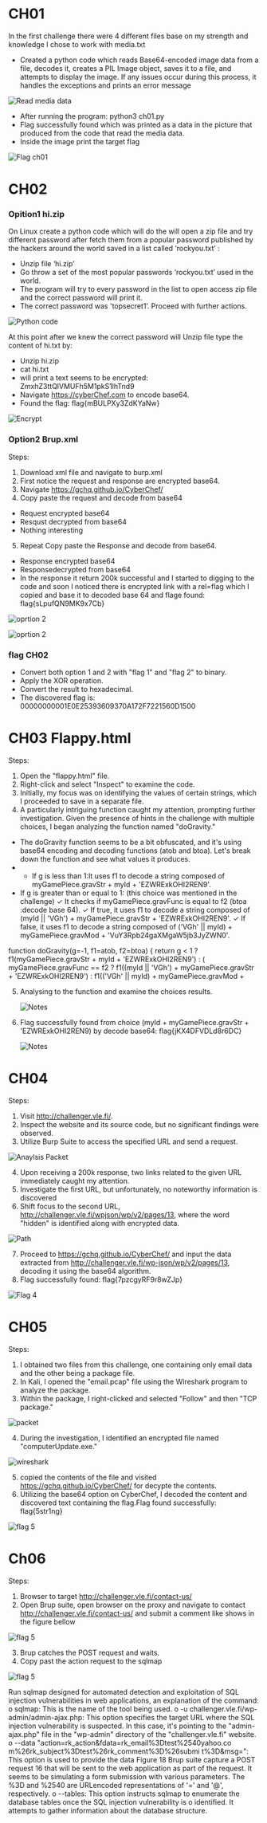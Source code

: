 # CH01
In the first challenge there were 4 different files base on my strength and knowledge
I chose to work with media.txt

- Created a python code which reads Base64-encoded image data from a file,
decodes it, creates a PIL Image object, saves it to a file, and attempts to
display the image. If any issues occur during this process, it handles the
exceptions and prints an error message

![Read media data](https://github.com/Mays-M/Images-/blob/main/read_media.png)

- After running the program: python3 ch01.py
- Flag successfully found which was printed as a data in the picture that produced from the code that read the media data.
- Inside the image print the target flag
  
![Flag ch01](https://github.com/Mays-M/Images-/blob/main/flag_ch01.png)

# CH02

### Opition1 hi.zip

On Linux create a python code which will do the will open a zip file and try different password after fetch them from a popular password published by the hackers around the world saved in a list called ‘rockyou.txt’ :
- Unzip file ‘hi.zip’
- Go throw a set of the most popular passwords ‘rockyou.txt’ used in the world.
- The program will try to every password in the list to open access zip file and the correct password will print it.
- The correct password was 'topsecret1’. Proceed with further actions.

![Python code ](https://github.com/Mays-M/Images-/blob/main/ch02_op1.png)

At this point after we knew the correct password will Unzip file type the content
of hi.txt by:
- Unzip hi.zip
- cat hi.txt
- will print a text seems to be encrypted: ZmxhZ3ttQlVMUFh5M1pkS1lhTnd9
- Navigate https://cyberChef.com to encode base64.
- Found the flag: flag{mBULPXy3ZdKYaNw}

![Encrypt  ](https://github.com/Mays-M/Images-/blob/main/ch02_flag.png)


### Option2 Brup.xml
Steps:
1. Download xml file and navigate to burp.xml
2. First notice the request and response are encrypted base64.
3. Navigate https://gchq.github.io/CyberChef/
4. Copy paste the request and decode from base64
- Request encrypted base64
- Resqust decrypted from base64
- Nothing interesting
5. Repeat Copy paste the Response and decode from base64.
- Response encrypted base64
- Responsedecrypted from base64
- In the response it return 200k successful and I started to digging to the code and soon I noticed there is encrypted link with a rel=flag which I
copied and base it to decoded base 64 and flage found: flag{sLpufQN9MK9x7Cb}

![oprtion 2 ](https://github.com/Mays-M/Images-/blob/main/ch02_op3.png)

![oprtion 2 ](https://github.com/Mays-M/Images-/blob/main/ch02_op3_flag.png)

### flag CH02
- Convert both option 1 and 2 with "flag 1" and "flag 2" to binary.
- Apply the XOR operation.
- Convert the result to hexadecimal.
- The discovered flag is:
00000000001E0E25393609370A172F7221560D1500

# CH03 Flappy.html
  Steps:
1. Open the "flappy.html" file.
2. Right-click and select "Inspect" to examine the code.
3. Initially, my focus was on identifying the values of certain strings, which I proceeded to save in a separate file.
4. A particularly intriguing function caught my attention, prompting further investigation. Given the presence of hints in the challenge with multiple choices, I began analyzing the function named "doGravity."
- The doGravity function seems to be a bit obfuscated, and it's using base64 encoding and decoding functions (atob and btoa). Let's break down the function and see what values it produces.
- - If g is less than 1:It uses f1 to decode a string composed of myGamePiece.gravStr + myId + 'EZWRExkOHI2REN9'.
- If g is greater than or equal to 1: (this choice was mentioned in the challenge)
✓ It checks if myGamePiece.gravFunc is equal to f2 (btoa :decode base 64).
✓ If true, it uses f1 to decode a string composed of (myId || 'VGh') + myGamePiece.gravStr + 'EZWRExkOHI2REN9'.
✓ If false, it uses f1 to decode a string composed of ('VGh' || myId) +
myGamePiece.gravMod + 'VuY3Rpb24gaXMgaW5jb3JyZWN0'.


function doGravity(g=-1, f1=atob, f2=btoa) {
 return g < 1
 ? f1(myGamePiece.gravStr + myId + 'EZWRExkOHI2REN9')
 : ( myGamePiece.gravFunc == f2
 ? f1((myId || 'VGh') + myGamePiece.gravStr + 'EZWRExkOHI2REN9')
 : f1(('VGh' || myId) + myGamePiece.gravMod +


 5. Analysing to the function and examine the choices results.

    ![Notes ](https://github.com/Mays-M/Images-/blob/main/notes.png)
    
 6. Flag successfully found from choice (myId + myGamePiece.gravStr + 'EZWRExkOHI2REN9) by decode base64: flag{jKX4DFVDLd8r6DC}

      ![Notes ](https://github.com/Mays-M/Images-/blob/main/flag3.png)

# CH04

Steps:

1. Visit http://challenger.vle.fi/.
2. Inspect the website and its source code, but no significant findings were observed.
3. Utilize Burp Suite to access the specified URL and send a request.

![Anaylsis Packet ](https://github.com/Mays-M/Images-/blob/main/analysis_packet.png)
   
4. Upon receiving a 200k response, two links related to the given URL immediately caught my attention.
5. Investigate the first URL, but unfortunately, no noteworthy information is discovered
6. Shift focus to the second URL, http://challenger.vle.fi/wpjson/wp/v2/pages/13, where the word "hidden" is identified along with encrypted data.

![Path ](https://github.com/Mays-M/Images-/blob/main/path1.png)
   
7. Proceed to https://gchq.github.io/CyberChef/ and input the data extracted from http://challenger.vle.fi/wp-json/wp/v2/pages/13, decoding it using the base64 algorithm.
8. Flag successfully found: flag{7pzcgyRF9r8wZJp}

![Flag 4 ](https://github.com/Mays-M/Images-/blob/main/flag4.png)

# CH05

Steps:

1. I obtained two files from this challenge, one containing only email data and
the other being a package file.
2. In Kali, I opened the "email.pcap" file using the Wireshark program to analyze the package.
3. Within the package, I right-clicked and selected "Follow" and then "TCP package."

![packet](https://github.com/Mays-M/Images-/blob/main/packet.png)

4. During the investigation, I identified an encrypted file named "computerUpdate.exe." 

![wireshark](https://github.com/Mays-M/Images-/blob/main/wireshark.png)

5. copied the contents of the file and visited https://gchq.github.io/CyberChef/ for decypte the contents.
6. Utilizing the base64 option on CyberChef, I decoded the content and
discovered text containing the flag.Flag found successfully: flag{5str1ng}

![flag 5](https://github.com/Mays-M/Images-/blob/main/flag5.png)


# Ch06

Steps:

1. Browser to target http://challenger.vle.fi/contact-us/
2. Open Brup suite, open browser on the proxy and navigate to contact
http://challenger.vle.fi/contact-us/ and submit a comment like shows in the figure bellow

![flag 5](https://github.com/Mays-M/Images-/blob/main/flag5.png)

3. Brup catches the POST request and waits.
4. Copy past the action request to the sqlmap 

![flag 5](https://github.com/Mays-M/Images-/blob/main/flag5.png)

Run sqlmap designed for automated detection and exploitation of SQL
injection vulnerabilities in web applications, an explanation of the
command:
o sqlmap: This is the name of the tool being used.
o -u challenger.vle.fi/wp-admin/admin-ajax.php: This
option specifies the target URL where the SQL injection
vulnerability is suspected. In this case, it's pointing to the
"admin-ajax.php" file in the "wp-admin" directory of the
"challenger.vle.fi" website.
o --data "action=rk_action&fdata=rk_email%3Dtest%2540yahoo.co
m%26rk_subject%3Dtest%26rk_comment%3D%26submi
t%3D&msg=": This option is used to provide the data
Figure 18 Brup suite capture a POST request
16
that will be sent to the web application as part of the
request. It seems to be simulating a form submission
with various parameters. The %3D and %2540 are URLencoded representations of '=' and '@', respectively.
o --tables: This option instructs sqlmap to enumerate the
database tables once the SQL injection vulnerability is
o identified. It attempts to gather information about the
database structure.
